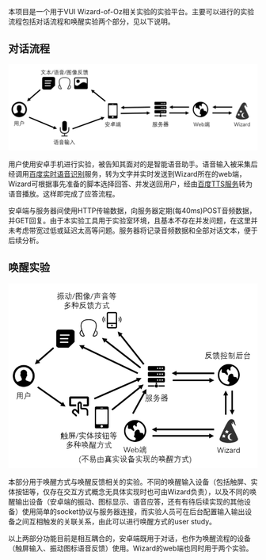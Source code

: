 本项目是一个用于VUI Wizard-of-Oz相关实验的实验平台。主要可以进行的实验流程包括对话流程和唤醒实验两个部分，见以下说明。

## 对话流程

![对话方式图](https://github.com/maoyuchaxue/vui-pilot-testbed/blob/master/wiki/user-graph.png)

用户使用安卓手机进行实验，被告知其面对的是智能语音助手。语音输入被采集后经调用[百度实时语音识别](http://ai.baidu.com/sdk#itma)服务，转为文字并实时发送到Wizard所在的web端，Wizard可根据事先准备的脚本选择回答、并发送回用户，经由[百度TTS服务](http://ai.baidu.com/sdk#tts)转为语音播放。这样即完成了应答流程。

安卓端与服务器间使用HTTP传输数据，向服务器定期(每40ms)POST音频数据，并GET回复。由于本实验工具用于实验室环境，且基本不存在并发问题，在这里并未考虑带宽过低或延迟太高等问题。服务器将记录音频数据和全部对话文本，便于后续分析。

## 唤醒实验

![唤醒方式图](https://github.com/maoyuchaxue/vui-pilot-testbed/blob/master/wiki/wakeup-graph.png)

本部分用于唤醒方式与唤醒反馈相关的实验。不同的唤醒输入设备（包括触屏、实体按钮等，仅存在交互方式概念无具体实现时也可由Wizard负责），以及不同的唤醒输出设备（安卓端的振动、图标显示、语音应答，还有有待后续实现的其他设备）使用简单的socket协议与服务器连接，而实验人员可在后台配置输入输出设备之间互相触发的关联关系，由此可以进行唤醒方式的user study。

以上两部分功能目前是相互耦合的，安卓端既用于对话，也作为唤醒流程的设备（触屏输入、振动图标语音反馈）使用。Wizard的web端也同时用于两个实验。